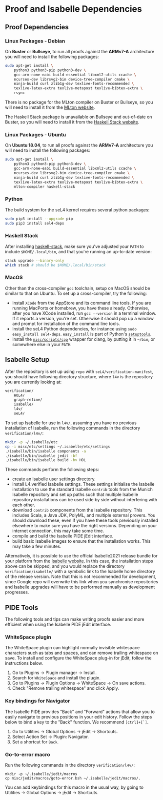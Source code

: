 <!--
     Copyright 2020, Data61, CSIRO (ABN 41 687 119 230)

     SPDX-License-Identifier: CC-BY-SA-4.0
-->

<!-- This file is also included on https://docs.sel4.systems/projects/buildsystem/host-dependencies.html  -->

# Proof and Isabelle Dependencies

## Proof Dependencies

### Linux Packages - Debian

On **Buster** or **Bullseye**, to run all proofs against the
**ARMv7-A** architecture you will need to install the following packages:

```bash
sudo apt-get install \
    python3 python3-pip python3-dev \
    gcc-arm-none-eabi build-essential libxml2-utils ccache \
    ncurses-dev librsvg2-bin device-tree-compiler cmake \
    ninja-build curl zlib1g-dev texlive-fonts-recommended \
    texlive-latex-extra texlive-metapost texlive-bibtex-extra \
    rsync
```

There is no package for the MLton compiler on Buster or Bullseye, so you will
need to install it from the [MLton website](http://www.mlton.org).

The Haskell Stack package is unavailable on Bullseye and out-of-date on Buster,
so you will need to install it from the [Haskell Stack
website](https://docs.haskellstack.org/en/stable/README).

### Linux Packages - Ubuntu

On **Ubuntu 18.04**, to run all proofs against the **ARMv7-A**
architecture you will need to install the following packages:

```bash
sudo apt-get install \
    python3 python3-pip python3-dev \
    gcc-arm-none-eabi build-essential libxml2-utils ccache \
    ncurses-dev librsvg2-bin device-tree-compiler cmake \
    ninja-build curl zlib1g-dev texlive-fonts-recommended \
    texlive-latex-extra texlive-metapost texlive-bibtex-extra \
    mlton-compiler haskell-stack
```

### Python

The build system for the seL4 kernel requires several python packages:

```bash
sudo pip3 install --upgrade pip
sudo pip3 install sel4-deps
```

### Haskell Stack

After installing
[haskell-stack](https://docs.haskellstack.org/en/stable/README), make sure
you've adjusted your `PATH` to include `$HOME/.local/bin`, and that you're
running an up-to-date version:

```bash
stack upgrade --binary-only
which stack # should be $HOME/.local/bin/stack
```

### MacOS

Other than the cross-compiler `gcc` toolchain, setup on MacOS should be similar
to that on Ubuntu. To set up a cross-compiler, try the following:

* Install `XCode` from the AppStore and its command line tools. If you are
  running MacPorts or homebrew, you have these already. Otherwise, after you have XCode
  installed, run `gcc --version` in a terminal window. If it reports a version,
  you're set. Otherwise it should pop up a window and prompt for installation
  of the command line tools.
* Install the seL4 Python dependencies, for instance using `sudo easy_install
  sel4-deps`.  `easy_install` is part of Python's [`setuptools`][setuptools].
* Install the [`misc/scripts/cpp`][cpp-script] wrapper for clang, by
  putting it in `~/bin`, or somewhere else in your `PATH`.

[setuptools]: https://pypi.python.org/pypi/setuptools "python package installer"
[cpp-script]: https://github.com/seL4/l4v/blob/master/misc/scripts/cpp "cpp wrapper script"

## Isabelle Setup

After the repository is set up using `repo` with
`seL4/verification-manifest`, you should have following directory
structure, where `l4v` is the repository you are currently looking at:

```bash
verification/
    HOL4/
    graph-refine/
    isabelle/
    l4v/
    seL4/
```

To set up Isabelle for use in `l4v/`, assuming you have no previous
installation of Isabelle, run the following commands in the directory
`verification/l4v/`:

```bash
mkdir -p ~/.isabelle/etc
cp -i misc/etc/settings ~/.isabelle/etc/settings
./isabelle/bin/isabelle components -a
./isabelle/bin/isabelle jedit -bf
./isabelle/bin/isabelle build -bv HOL
```

These commands perform the following steps:

* create an Isabelle user settings directory.
* install L4.verified Isabelle settings.
  These settings initialise the Isabelle installation to use the standard
  Isabelle `contrib` tools from the Munich Isabelle repository and set up
  paths such that multiple Isabelle repository installations can be used
  side by side without interfering with each other.
* download `contrib` components from the Isabelle repository. This includes
  Scala, a Java JDK, PolyML, and multiple external provers. You should
  download these, even if you have these tools previously installed
  elsewhere to make sure you have the right versions. Depending on your
  internet connection, this may take some time.
* compile and build the Isabelle PIDE jEdit interface.
* build basic Isabelle images to ensure that
  the installation works. This may take a few minutes.

Alternatively, it is possible to use the official Isabelle2021 release
bundle for your platform from the [Isabelle website][isabelle]. In this case, the
installation steps above can be skipped, and you would replace the directory
`verification/isabelle/` with a symbolic link to the Isabelle home directory
of the release version. Note that this is not recommended for development,
since Google repo will overwrite this link when you synchronise repositories
and Isabelle upgrades will have to be performed manually as development
progresses.

## PIDE Tools

The following tools and tips can make writing proofs easier and more efficient
when using the Isabelle PIDE jEdit interface.

### WhiteSpace plugin

The WhiteSpace plugin can highlight normally invisible whitespace characters
such as tabs and spaces, and can remove trailing whitespace on save. To
install and configure the WhiteSpace plug-in for jEdit, follow
the instructions below.

1. Go to Plugins -> Plugin manager -> Install.
2. Search for `WhiteSpace` and install the plugin.
3. Go to Plugins -> Plugin Options -> WhiteSpace -> On save actions.
4. Check "Remove trailing whitespace" and click Apply.

### Key bindings for Navigator

The Isabelle PIDE provides "Back" and "Forward" actions that allow you to
easily navigate to previous positions in your edit history. Follow the steps
below to bind a key to the "Back" function. We recommend ``[ctrl]+[`]``.

1. Go to Utilities -> Global Options -> jEdit -> Shortcuts.
2. Select Action Set -> Plugin: Navigator.
3. Set a shortcut for `Back`.

### Go-to-error macro

Run the following commands in the directory `verification/l4v/`:

```
mkdir -p ~/.isabelle/jedit/macros
cp misc/jedit/macros/goto-error.bsh ~/.isabelle/jedit/macros/.
```

You can add keybindings for this macro in the usual way, by going to
Utilities -> Global Options -> jEdit -> Shortcuts.

[isabelle]: http://isabelle.in.tum.de
